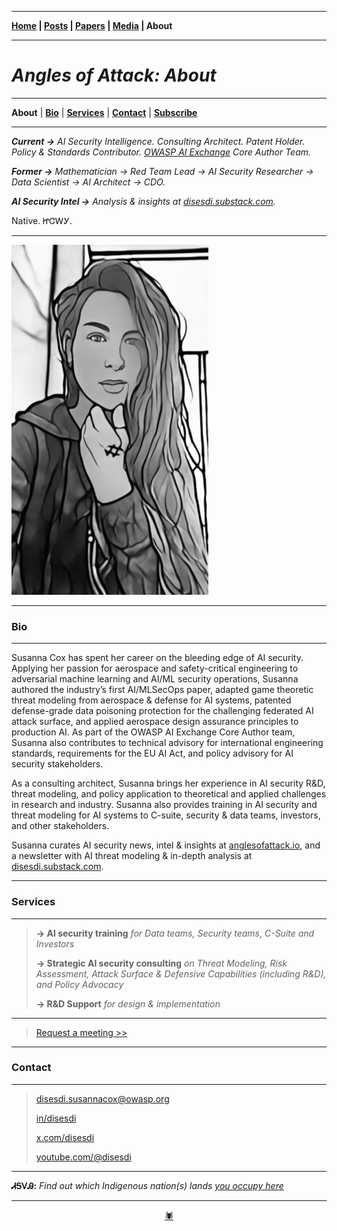 -------

**[Home](https://anglesofattack.io/) \| [Posts](https://anglesofattack.io/posts.html) \| [Papers](https://anglesofattack.io/papers.html) \| [Media](https://anglesofattack.io/media.html) \| About**

-------

# *Angles of Attack: About*

-------

**About** \| **[Bio](#bio)** \| **[Services](#services)** \| **[Contact](#contact)** \| **<a href="https://disesdi.substack.com/" target="_blank" rel="noopener noreferrer">Subscribe</a>**

-------

***Current →*** *AI Security Intelligence. Consulting Architect. Patent Holder. Policy & Standards Contributor. <a href="https://owaspai.org/" target="_blank" rel="noopener noreferrer">OWASP AI Exchange</a> Core Author Team.*

***Former →*** *Mathematician → Red Team Lead → AI Security Researcher → Data Scientist → AI Architect → CDO.*

***AI Security Intel →*** *Analysis & insights at <a href="https://disesdi.substack.com/" target="_blank" rel="noopener noreferrer">disesdi.substack.com</a>.*

Native. ᏥᏣᎳᎩ.

-------

![disesdi](disesdi.png)

-------

### Bio

-------

Susanna Cox has spent her career on the bleeding edge of AI security. Applying her passion for aerospace and safety-critical engineering to adversarial machine learning and AI/ML security operations, Susanna authored the industry’s first AI/MLSecOps paper, adapted game theoretic threat modeling from aerospace & defense for AI systems, patented defense-grade data poisoning protection for the challenging federated AI attack surface, and applied aerospace design assurance principles to production AI. As part of the OWASP AI Exchange Core Author team, Susanna also contributes to technical advisory for international engineering standards, requirements for the EU AI Act, and policy advisory for AI security stakeholders.

As a consulting architect, Susanna brings her experience in AI security R&D, threat modeling, and policy application to theoretical and applied challenges in research and industry. Susanna also provides training in AI security and threat modeling for AI systems to C-suite, security & data teams, investors, and other stakeholders. 

Susanna curates AI security news, intel & insights at [anglesofattack.io](https://disesdi.substack.com/), and a newsletter with AI threat modeling & in-depth analysis at <a href="https://disesdi.substack.com/" target="_blank" rel="noopener noreferrer">disesdi.substack.com</a>.

-------

### Services

-------

> **→ AI security training** *for Data teams, Security teams, C-Suite and Investors*
>
> **→ Strategic AI security consulting** *on Threat Modeling, Risk Assessment, Attack Surface & Defensive Capabilities (including R&D), and Policy Advocacy*
>
> **→ R&D Support** *for design & implementation*

-------

> <a href="https://calendar.app.google/MemzFXVuhz1upGE2A" target="_blank" rel="noopener noreferrer">Request a meeting >></a>

-------

### Contact

-------

> <a href="mailto:disesdi.susannacox@owasp.org" target="_blank" rel="noopener noreferrer">disesdi.susannacox@owasp.org</a>
>
> <a href="https://www.linkedin.com/in/disesdi/" target="_blank" rel="noopener noreferrer">in/disesdi</a>
>
> <a href="https://x.com/disesdi" target="_blank" rel="noopener noreferrer">x.com/disesdi</a>
>
> <a href="https://www.youtube.com/@disesdi" target="_blank" rel="noopener noreferrer">youtube.com/@disesdi</a>

-------

**ᏗᎦᏙᎯ:** *Find out which Indigenous nation(s) lands <a href="https://native-land.ca/" target="_blank" rel="noopener noreferrer">you occupy here</a>*

-------

<div align="center"><a href="https://anglesofattack.io/about.html">🕷</a></div>

